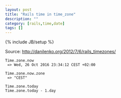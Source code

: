 ```yaml
---
layout: post
title: "Rails time in time_zone"
description: ""
category: [rails,time,date]
tags: []
---
```

{% include JB/setup %}

Source: <http://danilenko.org/2012/7/6/rails_timezones/>

    Time.zone.now
     => Wed, 26 Oct 2016 23:34:12 CEST +02:00
    
    Time.zone.now.zone
     => "CEST"

    Time.zone.today
    Time.zone.today - 1.day

